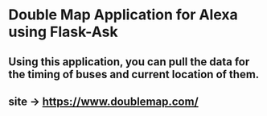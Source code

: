 # Double Map Application for Alexa using Flask-Ask
## Using this application, you can pull the data for the timing of buses and current location of them.

## site -> https://www.doublemap.com/
